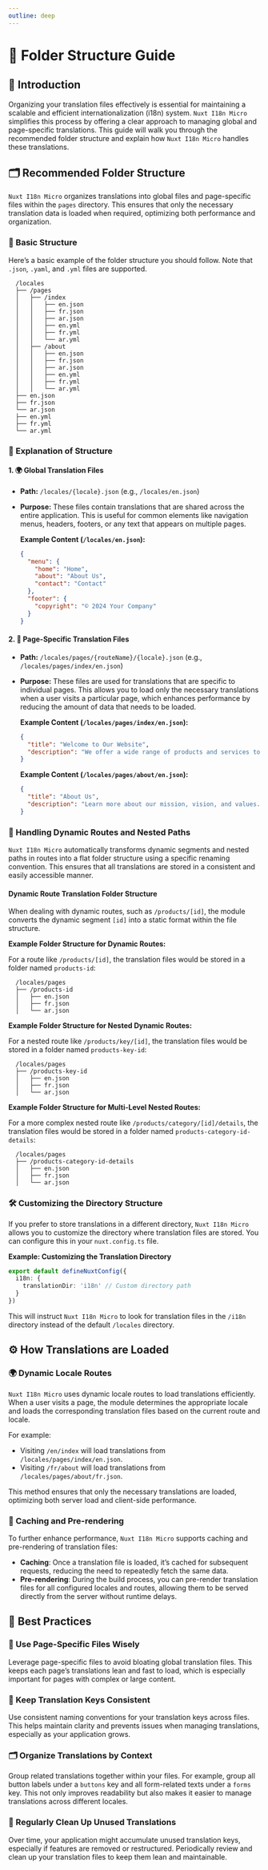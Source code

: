 ```yaml
---
outline: deep
---
```


# 📂 Folder Structure Guide

## 📖 Introduction

Organizing your translation files effectively is essential for maintaining a scalable and efficient internationalization (i18n) system. `Nuxt I18n Micro` simplifies this process by offering a clear approach to managing global and page-specific translations. This guide will walk you through the recommended folder structure and explain how `Nuxt I18n Micro` handles these translations.

## 🗂️ Recommended Folder Structure

`Nuxt I18n Micro` organizes translations into global files and page-specific files within the `pages` directory. This ensures that only the necessary translation data is loaded when required, optimizing both performance and organization.

### 🔧 Basic Structure

Here’s a basic example of the folder structure you should follow.  Note that `.json`, `.yaml`, and `.yml` files are supported.

```plaintext
  /locales
  ├── /pages
  │   ├── /index
  │   │   ├── en.json
  │   │   ├── fr.json
  │   │   ├── ar.json
  │   │   ├── en.yml
  │   │   ├── fr.yml
  │   │   └── ar.yml
  │   ├── /about
  │   │   ├── en.json
  │   │   ├── fr.json
  │   │   ├── ar.json
  │   │   ├── en.yml
  │   │   ├── fr.yml
  │   │   └── ar.yml
  ├── en.json
  ├── fr.json
  └── ar.json
  ├── en.yml
  ├── fr.yml
  └── ar.yml
```

### 📄 Explanation of Structure

#### 1. 🌍 Global Translation Files

- **Path:** `/locales/{locale}.json` (e.g., `/locales/en.json`)
- **Purpose:** These files contain translations that are shared across the entire application. This is useful for common elements like navigation menus, headers, footers, or any text that appears on multiple pages.

  **Example Content (`/locales/en.json`):**
  ```json
  {
    "menu": {
      "home": "Home",
      "about": "About Us",
      "contact": "Contact"
    },
    "footer": {
      "copyright": "© 2024 Your Company"
    }
  }
  ```

#### 2. 📄 Page-Specific Translation Files

- **Path:** `/locales/pages/{routeName}/{locale}.json` (e.g., `/locales/pages/index/en.json`)
- **Purpose:** These files are used for translations that are specific to individual pages. This allows you to load only the necessary translations when a user visits a particular page, which enhances performance by reducing the amount of data that needs to be loaded.

  **Example Content (`/locales/pages/index/en.json`):**
  ```json
  {
    "title": "Welcome to Our Website",
    "description": "We offer a wide range of products and services to meet your needs."
  }
  ```

  **Example Content (`/locales/pages/about/en.json`):**
  ```json
  {
    "title": "About Us",
    "description": "Learn more about our mission, vision, and values."
  }
  ```

### 📂 Handling Dynamic Routes and Nested Paths

`Nuxt I18n Micro` automatically transforms dynamic segments and nested paths in routes into a flat folder structure using a specific renaming convention. This ensures that all translations are stored in a consistent and easily accessible manner.

#### Dynamic Route Translation Folder Structure

When dealing with dynamic routes, such as `/products/[id]`, the module converts the dynamic segment `[id]` into a static format within the file structure.

**Example Folder Structure for Dynamic Routes:**

For a route like `/products/[id]`, the translation files would be stored in a folder named `products-id`:

```plaintext
  /locales/pages
  ├── /products-id
  │   ├── en.json
  │   ├── fr.json
  │   └── ar.json
```

**Example Folder Structure for Nested Dynamic Routes:**

For a nested route like `/products/key/[id]`, the translation files would be stored in a folder named `products-key-id`:

```plaintext
  /locales/pages
  ├── /products-key-id
  │   ├── en.json
  │   ├── fr.json
  │   └── ar.json
```

**Example Folder Structure for Multi-Level Nested Routes:**

For a more complex nested route like `/products/category/[id]/details`, the translation files would be stored in a folder named `products-category-id-details`:

```plaintext
  /locales/pages
  ├── /products-category-id-details
  │   ├── en.json
  │   ├── fr.json
  │   └── ar.json
```

### 🛠 Customizing the Directory Structure

If you prefer to store translations in a different directory, `Nuxt I18n Micro` allows you to customize the directory where translation files are stored. You can configure this in your `nuxt.config.ts` file.

**Example: Customizing the Translation Directory**

```typescript
export default defineNuxtConfig({
  i18n: {
    translationDir: 'i18n' // Custom directory path
  }
})
```

This will instruct `Nuxt I18n Micro` to look for translation files in the `/i18n` directory instead of the default `/locales` directory.

## ⚙️ How Translations are Loaded

### 🌍 Dynamic Locale Routes

`Nuxt I18n Micro` uses dynamic locale routes to load translations efficiently. When a user visits a page, the module determines the appropriate locale and loads the corresponding translation files based on the current route and locale.

For example:
- Visiting `/en/index` will load translations from `/locales/pages/index/en.json`.
- Visiting `/fr/about` will load translations from `/locales/pages/about/fr.json`.

This method ensures that only the necessary translations are loaded, optimizing both server load and client-side performance.

### 💾 Caching and Pre-rendering

To further enhance performance, `Nuxt I18n Micro` supports caching and pre-rendering of translation files:
- **Caching**: Once a translation file is loaded, it’s cached for subsequent requests, reducing the need to repeatedly fetch the same data.
- **Pre-rendering**: During the build process, you can pre-render translation files for all configured locales and routes, allowing them to be served directly from the server without runtime delays.

## 📝 Best Practices

### 📂 Use Page-Specific Files Wisely

Leverage page-specific files to avoid bloating global translation files. This keeps each page’s translations lean and fast to load, which is especially important for pages with complex or large content.

### 🔑 Keep Translation Keys Consistent

Use consistent naming conventions for your translation keys across files. This helps maintain clarity and prevents issues when managing translations, especially as your application grows.

### 🗂️ Organize Translations by Context

Group related translations together within your files. For example, group all button labels under a `buttons` key and all form-related texts under a `forms` key. This not only improves readability but also makes it easier to manage translations across different locales.

### 🧹 Regularly Clean Up Unused Translations

Over time, your application might accumulate unused translation keys, especially if features are removed or restructured. Periodically review and clean up your translation files to keep them lean and maintainable.
